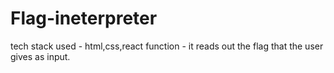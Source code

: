 # Flag-ineterpreter
tech stack used - html,css,react 
function - it reads out the flag that the user gives as input.

